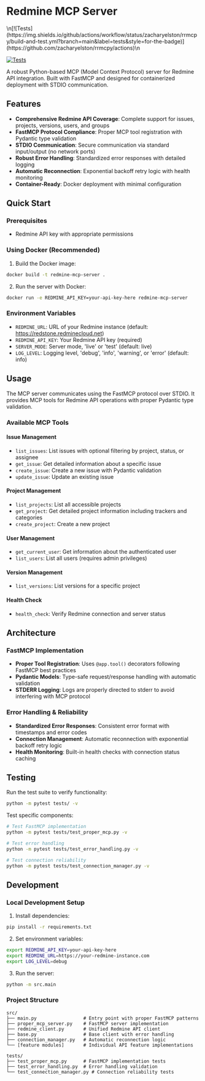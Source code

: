 # Redmine MCP Server

<!-- test-status-badge -->\n[![Tests](https://img.shields.io/github/actions/workflow/status/zacharyelston/rrmcpy/build-and-test.yml?branch=main&label=tests&style=for-the-badge)](https://github.com/zacharyelston/rrmcpy/actions)\n

[![Tests](https://img.shields.io/github/actions/workflow/status/zacharyelston/rrmcpy/build-and-test.yml?branch=main&label=tests&style=for-the-badge)](https://github.com/zacharyelston/rrmcpy/actions)

A robust Python-based MCP (Model Context Protocol) server for Redmine API integration. Built with FastMCP and designed for containerized deployment with STDIO communication.

## Features

- **Comprehensive Redmine API Coverage**: Complete support for issues, projects, versions, users, and groups
- **FastMCP Protocol Compliance**: Proper MCP tool registration with Pydantic type validation
- **STDIO Communication**: Secure communication via standard input/output (no network ports)
- **Robust Error Handling**: Standardized error responses with detailed logging
- **Automatic Reconnection**: Exponential backoff retry logic with health monitoring
- **Container-Ready**: Docker deployment with minimal configuration

## Quick Start

### Prerequisites

- Redmine API key with appropriate permissions

### Using Docker (Recommended)

1. Build the Docker image:

```bash
docker build -t redmine-mcp-server .
```

2. Run the server with Docker:

```bash
docker run -e REDMINE_API_KEY=your-api-key-here redmine-mcp-server
```

### Environment Variables

- `REDMINE_URL`: URL of your Redmine instance (default: https://redstone.redminecloud.net)
- `REDMINE_API_KEY`: Your Redmine API key (required)
- `SERVER_MODE`: Server mode, 'live' or 'test' (default: live)
- `LOG_LEVEL`: Logging level, 'debug', 'info', 'warning', or 'error' (default: info)

## Usage

The MCP server communicates using the FastMCP protocol over STDIO. It provides MCP tools for Redmine API operations with proper Pydantic type validation.

### Available MCP Tools

#### Issue Management
- `list_issues`: List issues with optional filtering by project, status, or assignee
- `get_issue`: Get detailed information about a specific issue
- `create_issue`: Create a new issue with Pydantic validation
- `update_issue`: Update an existing issue

#### Project Management
- `list_projects`: List all accessible projects
- `get_project`: Get detailed project information including trackers and categories
- `create_project`: Create a new project

#### User Management
- `get_current_user`: Get information about the authenticated user
- `list_users`: List all users (requires admin privileges)

#### Version Management
- `list_versions`: List versions for a specific project

#### Health Check
- `health_check`: Verify Redmine connection and server status

## Architecture

### FastMCP Implementation
- **Proper Tool Registration**: Uses `@app.tool()` decorators following FastMCP best practices
- **Pydantic Models**: Type-safe request/response handling with automatic validation
- **STDERR Logging**: Logs are properly directed to stderr to avoid interfering with MCP protocol

### Error Handling & Reliability
- **Standardized Error Responses**: Consistent error format with timestamps and error codes
- **Connection Management**: Automatic reconnection with exponential backoff retry logic
- **Health Monitoring**: Built-in health checks with connection status caching

## Testing

Run the test suite to verify functionality:

```bash
python -m pytest tests/ -v
```

Test specific components:
```bash
# Test FastMCP implementation
python -m pytest tests/test_proper_mcp.py -v

# Test error handling
python -m pytest tests/test_error_handling.py -v

# Test connection reliability
python -m pytest tests/test_connection_manager.py -v
```

## Development

### Local Development Setup

1. Install dependencies:
```bash
pip install -r requirements.txt
```

2. Set environment variables:
```bash
export REDMINE_API_KEY=your-api-key-here
export REDMINE_URL=https://your-redmine-instance.com
export LOG_LEVEL=debug
```

3. Run the server:
```bash
python -m src.main
```

### Project Structure
```
src/
├── main.py                 # Entry point with proper FastMCP patterns
├── proper_mcp_server.py    # FastMCP server implementation
├── redmine_client.py       # Unified Redmine API client
├── base.py                 # Base client with error handling
├── connection_manager.py   # Automatic reconnection logic
└── [feature modules]       # Individual API feature implementations

tests/
├── test_proper_mcp.py      # FastMCP implementation tests
├── test_error_handling.py  # Error handling validation
└── test_connection_manager.py # Connection reliability tests
```